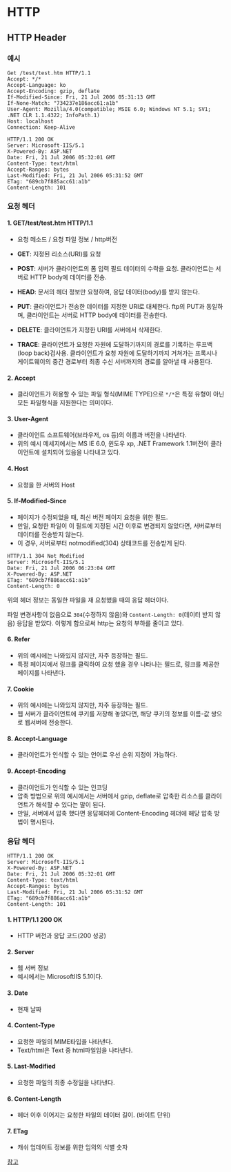 # HTTP

## HTTP Header
### 예시 
```
Get /test/test.htm HTTP/1.1
Accept: */*
Accept-Language: ko
Accept-Encoding: gzip, deflate
If-Modified-Since: Fri, 21 Jul 2006 05:31:13 GMT
If-None-Match: "734237e186acc61:a1b"
User-Agent: Mozilla/4.0(compatible; MSIE 6.0; Windows NT 5.1; SV1; .NET CLR 1.1.4322; InfoPath.1)
Host: localhost
Connection: Keep-Alive

HTTP/1.1 200 OK
Server: Microsoft-IIS/5.1
X-Powered-By: ASP.NET
Date: Fri, 21 Jul 2006 05:32:01 GMT
Content-Type: text/html
Accept-Ranges: bytes
Last-Modified: Fri, 21 Jul 2006 05:31:52 GMT
ETag: "689cb7f885acc61:a1b"
Content-Length: 101
```

### 요청 헤더
#### 1. GET/test/test.htm HTTP/1.1
- 요청 메소드 / 요청 파일 정보 / http버전

- **GET**: 지정된 리소스(URI)를 요청
- **POST**: 서버가 클라이언트의 폼 입력 필드 데이터의 수락을 요청. 클라이언트는 서버로 HTTP body에 데이터를 전송.
- **HEAD**: 문서의 헤더 정보만 요청하여, 응답 데이터(body)를 받지 않는다.
- **PUT**: 클라이언트가 전송한 데이터를 지정한 URI로 대체한다. ftp의 PUT과 동일하며, 클라이언트는 서버로 HTTP body에 데이터를 전송한다.
- **DELETE**: 클라이언트가 지정한 URI를 서버에서 삭제한다.
- **TRACE**: 클라이언트가 요청한 자원에 도달하기까지의 경로를 기록하는 루프백(loop back)검사용. 클라이언트가 요청 자원에 도달하기까지 거쳐가는 프록시나 게이트웨이의 중간 경로부터 최종 수신 서버까지의 경로를 알아낼 때 사용된다.

#### 2. Accept
- 클라이언트가 허용할 수 있는 파일 형식(MIME TYPE)으로 `*/*`은 특정 유형이 아닌 모든 파일형식을 지원한다는 의미이다.

#### 3. User-Agent
- 클라이언트 소프트웨어(브라우저, os 등)의 이름과 버전을 나타낸다.
- 위의 예시 메세지에서는 MS IE 6.0, 윈도우 xp, .NET Framework 1.1버전이 클라이언트에 설치되어 있음을 나타내고 있다.

#### 4. Host
- 요청을 한 서버의 Host

#### 5. If-Modified-Since
- 페이지가 수정되었을 때, 최신 버전 페이지 요청을 위한 필드.
- 만일, 요청한 파일이 이 필드에 지정된 시간 이후로 변경되지 않았다면, 서버로부터 데이터를 전송받지 않는다. 
- 이 경우, 서버로부터 notmodified(304) 상태코드를 전송받게 된다.

```
HTTP/1.1 304 Not Modified
Server: Microsoft-IIS/5.1
Date: Fri, 21 Jul 2006 06:23:04 GMT
X-Powered-By: ASP.NET
ETag: "689cb7f886acc61:a1b"
Content-Length: 0
```

위의 헤더 정보는 동일한 파일을 재 요청했을 때의 응답 헤더이다.

파일 변경사항이 없음으로 `304`(수정하지 않음)와 `Content-Length: 0`(데이터 받지 않음) 응답을 받았다. 이렇게 함으로써 http는 요청의 부하를 줄이고 있다.

#### 6. Refer
- 위의 예시에는 나와있지 않지만, 자주 등장하는 필드.
- 특정 페이지에서 링크를 클릭하여 요청 했을 경우 나타나는 필드로, 링크를 제공한 페이지를 나타낸다.

#### 7. Cookie
- 위의 예시에는 나와있지 않지만, 자주 등장하는 필드.
- 웹 서버가 클라이언트에 쿠키를 저장해 놓았다면, 해당 쿠키의 정보를 이름-값 쌍으로 웹서버에 전송한다.

#### 8. Accept-Language
- 클라이언트가 인식할 수 있는 언어로 우선 순위 지정이 가능하다.

#### 9. Accept-Encoding
- 클라이언트가 인식할 수 있는 인코딩
- 압축 방법으로 위의 예시에서는 서버에서 gzip, deflate로 압축한 리소스를 클라이언트가 해석할 수 있다는 말이 된다.
- 만일, 서버에서 압축 했다면 응답헤더에 Content-Encoding 헤더에 해당 압축 방법이 명시된다.

### 응답 헤더
```
HTTP/1.1 200 OK
Server: Microsoft-IIS/5.1
X-Powered-By: ASP.NET
Date: Fri, 21 Jul 2006 05:32:01 GMT
Content-Type: text/html
Accept-Ranges: bytes
Last-Modified: Fri, 21 Jul 2006 05:31:52 GMT
ETag: "689cb7f886acc61:a1b"
Content-Length: 101
```
#### 1. HTTP/1.1 200 OK
- HTTP 버전과 응답 코드(200 성공)

#### 2. Server
- 웹 서버 정보
- 예시에서는 MicrosoftIIS 5.1이다.

#### 3. Date
- 현재 날짜

#### 4. Content-Type
- 요청한 파일의 MIME타입을 나타낸다.
- Text/html은 Text 중 html파일임을 나타낸다.

#### 5. Last-Modified
- 요청한 파일의 최종 수정일을 나타낸다.

#### 6. Content-Length
- 헤더 이후 이어지는 요청한 파일의 데이터 길이. (바이트 단위)

#### 7. ETag
- 캐쉬 업데이트 정보를 위한 임의의 식별 숫자

[참고](https://12bme.tistory.com/325)

